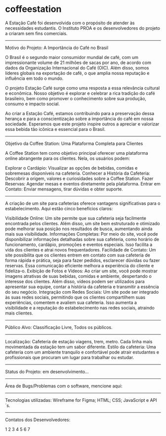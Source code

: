 # coffeestation
A Estação Café foi desenvolvida com o propósito de atender às necessidades estudantis. O Instituto PROA e os desenvolvedores do projeto a criaram sem fins comerciais.

---------------------------------------

Motivo do Projeto: A Importância do Café no Brasil

O Brasil é o segundo maior consumidor mundial de café, com um impressionante volume de 21 milhões de sacas por ano, de acordo com dados da Organização Internacional do Café (OIC). Além disso, somos líderes globais na exportação de café, o que amplia nossa reputação e influência em todo o mundo.

O projeto Estação Café surge como uma resposta a essa relevância cultural e econômica. Nosso objetivo é explorar e celebrar a rica tradição do café brasileiro, bem como promover o conhecimento sobre sua produção, consumo e impacto social.

Ao criar a Estação Café, estamos contribuindo para a preservação dessa herança e para a conscientização sobre a importância do café em nossa sociedade. Esperamos que este projeto inspire outros a apreciar e valorizar essa bebida tão icônica e essencial para o Brasil.

----------------------------------------

Objetivo da Coffee Station: Uma Plataforma Completa para Clientes

A Coffee Station tem como objetivo principal oferecer uma plataforma online abrangente para os clientes. Nela, os usuários podem:

Explorar o Cardápio: Visualizar as opções de bebidas, comidas e sobremesas disponíveis na cafeteria.
Conhecer a História da Cafeteria: Descobrir a origem, valores e curiosidades sobre a Coffee Station.
Fazer Reservas: Agendar mesas e eventos diretamente pela plataforma.
Entrar em Contato: Enviar mensagens, tirar dúvidas e obter suporte.

----------------------------------------

A criação de um site para cafeterias oferece vantagens significativas para o estabelecimento. Aqui estão cinco benefícios claros:

Visibilidade Online: Um site permite que sua cafeteria seja facilmente encontrada pelos clientes. Além disso, um site bem estruturado e otimizado pode melhorar sua posição nos resultados de busca, aumentando ainda mais sua visibilidade.
Informações Completas: Por meio do site, você pode disponibilizar informações detalhadas sobre sua cafeteria, como horário de funcionamento, cardápio, promoções e eventos especiais. Isso facilita a vida dos clientes e atrai novos frequentadores.
Facilidade de Contato: Um site possibilita que os clientes entrem em contato com sua cafeteria de forma rápida e prática, seja para fazer pedidos, esclarecer dúvidas ou fazer reservas. Essa comunicação eficiente melhora a experiência do cliente e fideliza-o.
Exibição de Fotos e Vídeos: Ao criar um site, você pode mostrar imagens atrativas de suas bebidas, comidas e ambiente, despertando o interesse dos clientes. Além disso, vídeos podem ser utilizados para apresentar sua equipe, contar a história da cafeteria e transmitir a essência do seu negócio.
Integração com Redes Sociais: Um site pode ser integrado às suas redes sociais, permitindo que os clientes compartilhem suas experiências, comentem e avaliem sua cafeteria. Isso aumenta a visibilidade e a reputação do estabelecimento nas redes sociais, atraindo mais clientes.
 
-----------------------------------------

Público Alvo: Classificação Livre, Todos os públicos.
 
-----------------------------------------

Localização: Cafeteria de estação viagens, trem, metro. Cada linha  mais movimentada da estação tem um sabor diferente.
Estilo da cafeteria: Uma cafeteria com um ambiente tranquilo e confortável pode atrair estudantes e profissionais que procuram um lugar para trabalhar ou estudar.

-----------------------------------------

Status do Projeto: em desenvolvimento...

-----------------------------------------

Área de Bugs/Problemas com o software, mencione aqui:



-----------------------------------------

Tecnologias utilizadas: Wireframe for Figma; HTML; CSS; JavaScript e API´s.

-----------------------------------------

Contatos dos Desenvolvedores:

1
2
3
4
5
6
7



